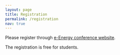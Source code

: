 ```yaml
---
layout: page
title: Registration
permalink: /registration
nav: true
---
```


Please register through 
[e-Energy conference website](https://energy.acm.org/conferences/eenergy/2021/registration.php).

The registration is free for students.




